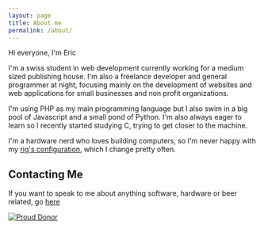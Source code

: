 ```yaml
---
layout: page
title: About me
permalink: /about/
---
```


Hi everyone, I'm Eric

I'm a swiss student in web development currently working for a medium sized publishing house.
I'm also a freelance developer and general programmer at night, focusing mainly on the development of websites and web applications for small businesses and non profit organizations.

I'm using PHP as my main programming language but I also swim in a big pool of Javascript and a small pond of Python. I'm also always eager to learn so I recently started studying C, trying to get closer to the machine.

I'm a hardware nerd who loves building computers, so I'm never happy with my [rig's configuration](/images/others/rig.jpg), which I change pretty often.

## Contacting Me

If you want to speak to me about anything software, hardware or beer related, go [here](/contact)

<a href="https://www.freebsdfoundation.org/donate" target="_blank">
<img src="https://www.freebsdfoundation.org/wp-content/uploads/2015/12/proud_donor.gif" alt="Proud Donor" title="FreeBSD Foundation Donor" ></a>

